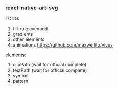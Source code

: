 ### react-native-art-svg



TODO:

1. fill-rule:evenodd
2. gradients
4. other elements
5. animations https://github.com/maxwellito/vivus

elements:

1. clipPath (wait for official complete)
2. textPath (wait for official complete)
3. symbol
4. pattern
